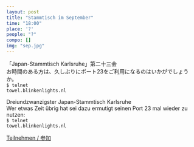 ```yaml
---
layout: post
title: "Stammtisch im September"
time: "18:00"
place: '?'
people: "?"
compo: []
img: "sep.jpg"
---
```



「Japan-Stammtisch Karlsruhe」第二十三会  
お時間のある方は、久しぶりにポート23をご利用になるのはいかがでしょうか。  
<code style="font-family: monospace;">$ telnet towel.blinkenlights.nl</code>

Dreiundzwanzigster Japan-Stammtisch Karlsruhe  
Wer etwas Zeit übrig hat sei dazu ermutigt seinen Port 23 mal wieder zu nutzen:  
<code style="font-family: monospace;">$ telnet towel.blinkenlights.nl</code>

[Teilnehmen / 参加](https://nuudel.digitalcourage.de/qPYZzPBAUjYSg2wX)
